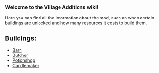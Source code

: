 ### Welcome to the Village Additions wiki!
Here you can find all the information about the mod, such as when certain buildings are unlocked and how many resources it costs to build them.

## Buildings:
* [Barn](https://github.com/Skkkitzo/village-additions/wiki/Barn)
* [Butcher](https://github.com/Skkkitzo/village-additions/wiki/Butcher)
* [Potionshop](https://github.com/Skkkitzo/village-additions/wiki/Potionshop)
* [Candlemaker](https://github.com/Skkkitzo/village-additions/wiki/Candlemaker)
